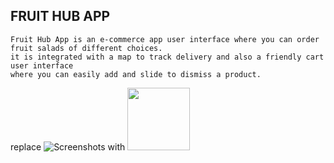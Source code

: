   ## FRUIT HUB APP
    Fruit Hub App is an e-commerce app user interface where you can order fruit salads of different choices.
    it is integrated with a map to track delivery and also a friendly cart user interface
    where you can easily add and slide to dismiss a product.

    
replace ![Screenshots](https://github.com/Toyyibolo/fruit_hub_ecommerce/assets/67557361/6a04dc2c-fc58-49f7-a2e3-209d28168b14) with <img src="https://github.com/Toyyibolo/fruit_hub_ecommerce/assets/67557361/6a04dc2c-fc58-49f7-a2e3-209d28168b14" width="100" height="100">
